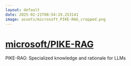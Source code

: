 ```yaml
---
layout: default
date: 2025-02-21T08:54:19.253141
image: assets/microsoft_PIKE-RAG_cropped.png
---
```


# [microsoft/PIKE-RAG](https://github.com/microsoft/PIKE-RAG)

PIKE-RAG: Specialized knowledge and rationale for LLMs
